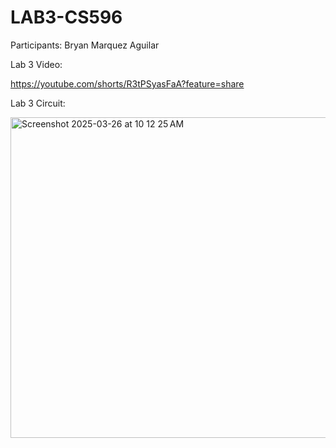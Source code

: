 # LAB3-CS596

Participants: Bryan Marquez Aguilar

Lab 3 Video:

https://youtube.com/shorts/R3tPSyasFaA?feature=share

Lab 3 Circuit:

<img width="513" alt="Screenshot 2025-03-26 at 10 12 25 AM" src="https://github.com/user-attachments/assets/b9456287-78f3-4e18-a831-eb6766058887" />

